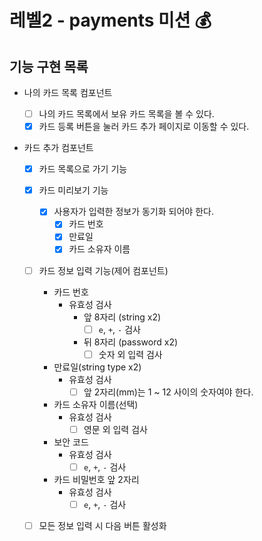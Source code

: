 # 레벨2 - payments 미션 💰

## 기능 구현 목록

- 나의 카드 목록 컴포넌트

  - [ ] 나의 카드 목록에서 보유 카드 목록을 볼 수 있다.
  - [x] 카드 등록 버튼을 눌러 카드 추가 페이지로 이동할 수 있다.

- 카드 추가 컴포넌트

  - [x] 카드 목록으로 가기 기능

  - [x] 카드 미리보기 기능

    - [x] 사용자가 입력한 정보가 동기화 되어야 한다.
      - [x] 카드 번호
      - [x] 만료일
      - [x] 카드 소유자 이름

  - [ ] 카드 정보 입력 기능(제어 컴포넌트)

    - 카드 번호
      - 유효성 검사
        - 앞 8자리 (string x2)
          - [ ] `e`, `+`, `-` 검사
        - 뒤 8자리 (password x2)
          - [ ] 숫자 외 입력 검사
    - 만료일(string type x2)
      - 유효성 검사
        - [ ] 앞 2자리(mm)는 1 ~ 12 사이의 숫자여야 한다.
    - 카드 소유자 이름(선택)
      - 유효성 검사
        - [ ] 영문 외 입력 검사
    - 보안 코드
      - 유효성 검사
        - [ ] `e`, `+`, `-` 검사
    - 카드 비밀번호 앞 2자리
      - 유효성 검사
        - [ ] `e`, `+`, `-` 검사

  - [ ] 모든 정보 입력 시 다음 버튼 활성화
